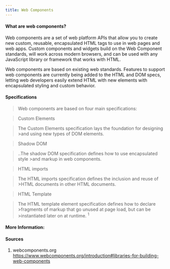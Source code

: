 ```yaml
---
title: Web Components
---
```

#### What are web components?

Web components are a set of web platform APIs that allow you to create new custom, reusable, encapsulated HTML tags to use in web pages and web apps. Custom components and widgets build on the Web Component standards, will work across modern browsers, and can be used with any JavaScript library or framework that works with HTML.

Web components are based on existing web standards. Features to support web components are currently being added to the HTML and DOM specs, letting web developers easily extend HTML with new elements with encapsulated styling and custom behavior.


#### Specifications

>Web components are based on four main specifications:

>Custom Elements

>The Custom Elements specification lays the foundation for designing >and using new types of DOM elements.

>Shadow DOM

>..The shadow DOM specification defines how to use encapsulated style >and markup in web components.

>HTML imports

>The HTML imports specification defines the inclusion and reuse of >HTML documents in other HTML documents.

>HTML Template

>The HTML template element specification defines how to declare >fragments of markup that go unused at page load, but can be >instantiated later on at runtime.
<sup>1</sup>


#### More Information:



#### Sources

1. webcomponents.org https://www.webcomponents.org/introduction#libraries-for-building-web-components
